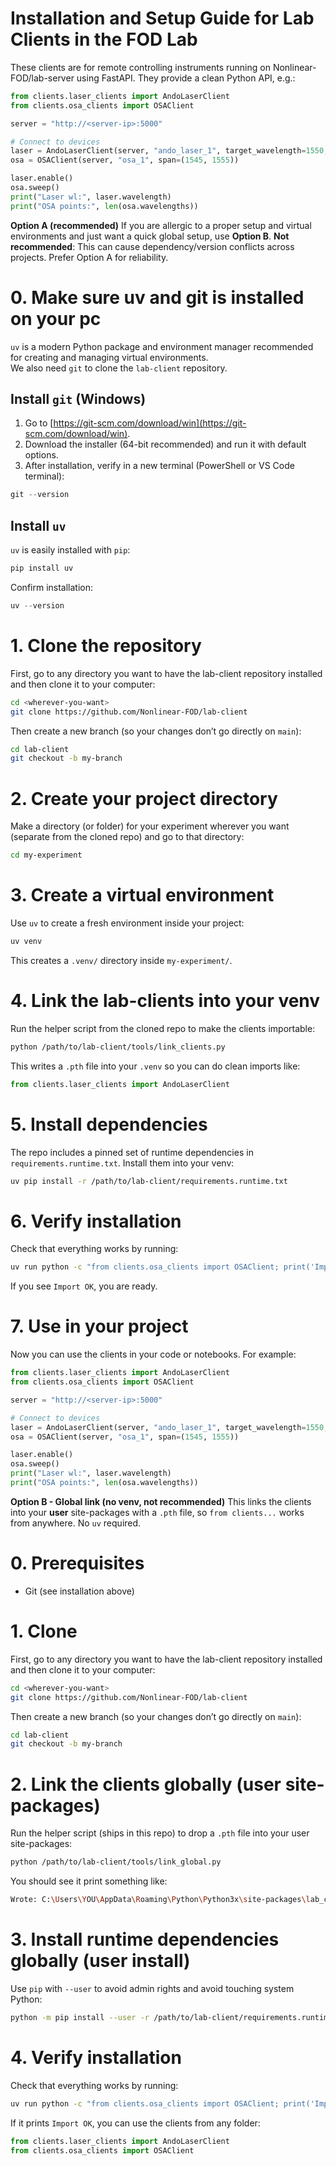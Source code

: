 # Installation and Setup Guide for Lab Clients in the FOD Lab
These clients are for remote controlling instruments running on Nonlinear-FOD/lab-server using FastAPI.
They provide a clean Python API, e.g.:
```python
from clients.laser_clients import AndoLaserClient
from clients.osa_clients import OSAClient

server = "http://<server-ip>:5000"

# Connect to devices
laser = AndoLaserClient(server, "ando_laser_1", target_wavelength=1550, power=0)
osa = OSAClient(server, "osa_1", span=(1545, 1555))

laser.enable()
osa.sweep()
print("Laser wl:", laser.wavelength)
print("OSA points:", len(osa.wavelengths))
```
**Option A (recommended)**
If you are allergic to a proper setup and virtual environments and just want a quick global setup, use **Option B**.
**Not recommended**: This can cause dependency/version conflicts across projects. Prefer Option A for reliability.

# 0. Make sure uv and git is installed on your pc
`uv` is a modern Python package and environment manager recommended for creating and managing virtual environments.  
We also need `git` to clone the `lab-client` repository.

## Install `git` (Windows)

1. Go to [https://git-scm.com/download/win](https://git-scm.com/download/win).  
2. Download the installer (64-bit recommended) and run it with default options.  
3. After installation, verify in a new terminal (PowerShell or VS Code terminal):

```powershell
git --version
```
## Install `uv`
`uv` is easily installed with `pip`:
```bash
pip install uv
```
Confirm installation:
```powershell
uv --version
```

# 1. Clone the repository
First, go to any directory you want to have the lab-client repository installed and then clone it to your computer:
```bash
cd <wherever-you-want>
git clone https://github.com/Nonlinear-FOD/lab-client
```
Then create a new branch (so your changes don’t go directly on `main`):
```bash
cd lab-client
git checkout -b my-branch
```

# 2. Create your project directory
Make a directory (or folder) for your experiment wherever you want (separate from the cloned repo) and go to that directory:
```bash
cd my-experiment
```

# 3. Create a virtual environment
Use `uv` to create a fresh environment inside your project:
```bash
uv venv
```
This creates a `.venv/` directory inside `my-experiment/`.

# 4. Link the lab-clients into your venv
Run the helper script from the cloned repo to make the clients importable:
```bash
python /path/to/lab-client/tools/link_clients.py
```
This writes a `.pth` file into your `.venv` so you can do clean imports like:
```python
from clients.laser_clients import AndoLaserClient
```

# 5. Install dependencies
The repo includes a pinned set of runtime dependencies in `requirements.runtime.txt`.
Install them into your venv:
```bash
uv pip install -r /path/to/lab-client/requirements.runtime.txt
```

# 6. Verify installation
Check that everything works by running:
```bash
uv run python -c "from clients.osa_clients import OSAClient; print('Import OK')"
```
If you see `Import OK`, you are ready.

# 7. Use in your project
Now you can use the clients in your code or notebooks. For example:
```python
from clients.laser_clients import AndoLaserClient
from clients.osa_clients import OSAClient

server = "http://<server-ip>:5000"

# Connect to devices
laser = AndoLaserClient(server, "ando_laser_1", target_wavelength=1550, power=0)
osa = OSAClient(server, "osa_1", span=(1545, 1555))

laser.enable()
osa.sweep()
print("Laser wl:", laser.wavelength)
print("OSA points:", len(osa.wavelengths))
```

**Option B - Global link (no venv, not recommended)**
This links the clients into your **user** site-packages with a `.pth` file, so
`from clients...` works from anywhere. No `uv` required.
# 0. Prerequisites
- Git (see installation above)
# 1. Clone
First, go to any directory you want to have the lab-client repository installed and then clone it to your computer:
```bash
cd <wherever-you-want>
git clone https://github.com/Nonlinear-FOD/lab-client
```
Then create a new branch (so your changes don’t go directly on `main`):
```bash
cd lab-client
git checkout -b my-branch
```
# 2. Link the clients globally (user site-packages)
Run the helper script (ships in this repo) to drop a `.pth` file into your user site-packages:
```bash
python /path/to/lab-client/tools/link_global.py
```
You should see it print something like:
```bash
Wrote: C:\Users\YOU\AppData\Roaming\Python\Python3x\site-packages\lab_clients_src.pth
```
# 3. Install runtime dependencies globally (user install)
Use `pip` with `--user` to avoid admin rights and avoid touching system Python:
```bash
python -m pip install --user -r /path/to/lab-client/requirements.runtime.txt
```

# 4. Verify installation
Check that everything works by running:
```bash
uv run python -c "from clients.osa_clients import OSAClient; print('Import OK')"
```
If it prints `Import OK`, you can use the clients from any folder:
```python
from clients.laser_clients import AndoLaserClient
from clients.osa_clients import OSAClient
```
